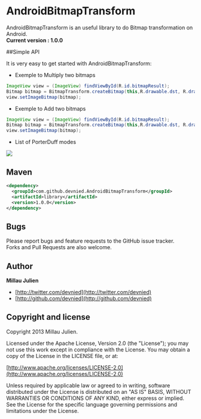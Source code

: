 AndroidBitmapTransform
======================

AndroidBitmapTransform is an useful library to do Bitmap transformation on Android.<br/>
<b>Current version : 1.0.0</b> 

##Simple API

It is very easy to get started with AndroidBitmapTransform:

* Exemple to Multiply two bitmaps

```java
ImageView view = (ImageView) findViewById(R.id.bitmapResult);
Bitmap bitmap = BitmapTransform.createBitmap(this,R.drawable.dst, R.drawable.src, PorterDuff.Mode.MULTIPLY, true, false);
view.setImageBitmap(bitmap);
```

* Exemple to Add two bitmaps

```java
ImageView view = (ImageView) findViewById(R.id.bitmapResult);
Bitmap bitmap = BitmapTransform.createBitmap(this,R.drawable.dst, R.drawable.src, PorterDuff.Mode.ADD, true, false);
view.setImageBitmap(bitmap);
```

* List of PorterDuff modes

![](https://raw.github.com/devnied/AndroidBitmapTransform/master/%20Xfermodes.png)

## Maven

```xml
<dependency>
  <groupId>com.github.devnied.AndroidBitmapTransform</groupId>
  <artifactId>library</artifactId>
  <version>1.0.0</version>
</dependency>
```

## Bugs

Please report bugs and feature requests to the GitHub issue tracker.<br/>
Forks and Pull Requests are also welcome.

## Author

**Millau Julien**

+ [http://twitter.com/devnied](http://twitter.com/devnied)
+ [http://github.com/devnied](http://github.com/devnied)


## Copyright and license

Copyright 2013 Millau Julien.

Licensed under the Apache License, Version 2.0 (the "License");
you may not use this work except in compliance with the License.
You may obtain a copy of the License in the LICENSE file, or at:

  [http://www.apache.org/licenses/LICENSE-2.0](http://www.apache.org/licenses/LICENSE-2.0)

Unless required by applicable law or agreed to in writing, software
distributed under the License is distributed on an "AS IS" BASIS,
WITHOUT WARRANTIES OR CONDITIONS OF ANY KIND, either express or implied.
See the License for the specific language governing permissions and
limitations under the License.
